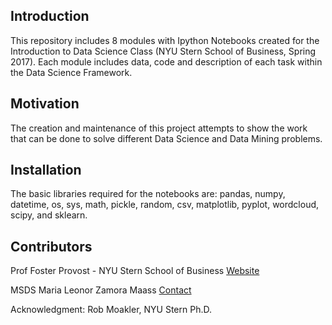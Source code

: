 ## Introduction

This repository includes 8 modules with Ipython Notebooks created for the Introduction to Data Science Class (NYU Stern School of Business, Spring 2017). Each module includes data, code and description of each task within the Data Science Framework.


## Motivation

The creation and maintenance of this project attempts to show the work that can be done to solve different Data Science and Data Mining problems. 


## Installation

The basic libraries required for the notebooks are: pandas, numpy, datetime, os, sys, math, pickle, random, csv, matplotlib, pyplot, wordcloud, scipy, and sklearn.


## Contributors

Prof Foster Provost - NYU Stern School of Business [Website](http://people.stern.nyu.edu/fprovost/)

MSDS Maria Leonor Zamora Maass [Contact](https://www.linkedin.com/in/marialzamora/)

Acknowledgment: Rob Moakler, NYU Stern Ph.D. 

